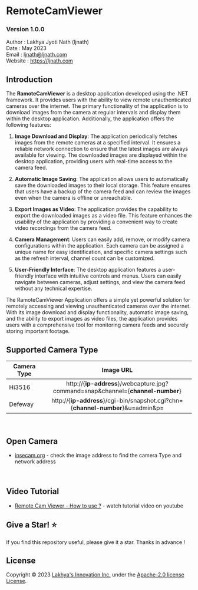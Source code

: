 # RemoteCamViewer
### Version 1.0.0

Author : Lakhya Jyoti Nath (ljnath)<br>
Date : May 2023<br>
Email : ljnath@ljnath.com<br>
Website : https://ljnath.com


## Introduction

The **RamoteCamViewer** is a desktop application developed using the .NET framework. It provides users with the ability to view remote unauthenticated cameras over the internet. The primary functionality of the application is to download images from the camera at regular intervals and display them within the desktop application. Additionally, the application offers the following features:

1. **Image Download and Display**: The application periodically fetches images from the remote cameras at a specified interval. It ensures a reliable network connection to ensure that the latest images are always available for viewing. The downloaded images are displayed within the desktop application, providing users with real-time access to the camera feed.

2. **Automatic Image Saving**: The application allows users to automatically save the downloaded images to their local storage. This feature ensures that users have a backup of the camera feed and can review the images even when the camera is offline or unreachable.

3. **Export Images as Video**: The application provides the capability to export the downloaded images as a video file. This feature enhances the usability of the application by providing a convenient way to create video recordings from the camera feed.

4. **Camera Management**: Users can easily add, remove, or modify camera configurations within the application. Each camera can be assigned a unique name for easy identification, and specific camera settings such as the refresh interval, channel count can be customized.

5. **User-Friendly Interface**: The desktop application features a user-friendly interface with intuitive controls and menus. Users can easily navigate between cameras, adjust settings, and view the camera feed without any technical expertise.

The RamoteCamViewer Application offers a simple yet powerful solution for remotely accessing and viewing unauthenticated cameras over the internet. With its image download and display functionality, automatic image saving, and the ability to export images as video files, the application provides users with a comprehensive tool for monitoring camera feeds and securely storing important footage.
<br>

## Supported Camera Type

| Camera Type |                                    Image URL                                     |
| ----------- | :------------------------------------------------------------------------------: |
| Hi3516      | http://{**ip-address**}/webcapture.jpg?command=snap&channel={**channel-number**} |
| Defeway     | http://{**ip-address**}/cgi-bin/snapshot.cgi?chn={**channel-number**}&u=admin&p= |
<br>

## Open Camera
* [insecam.org](http://www.insecam.org/)  - check the image address to find the camera Type and network address
<br>

## Video Tutorial
* [Remote Cam Viewer - How to use ?](https://youtu.be/cmlOWdk5dD0)  - watch tutorial video on youtube


## Give a Star! ⭐️

If you find this repository useful, please give it a star.
Thanks in advance !
<br>

## License

Copyright © 2023 [Lakhya's Innovation Inc.](https://github.com/ljnath/) under the [Apache-2.0 license License](https://github.com/ljnath/RemoteCamViewer/blob/master/LICENSE).